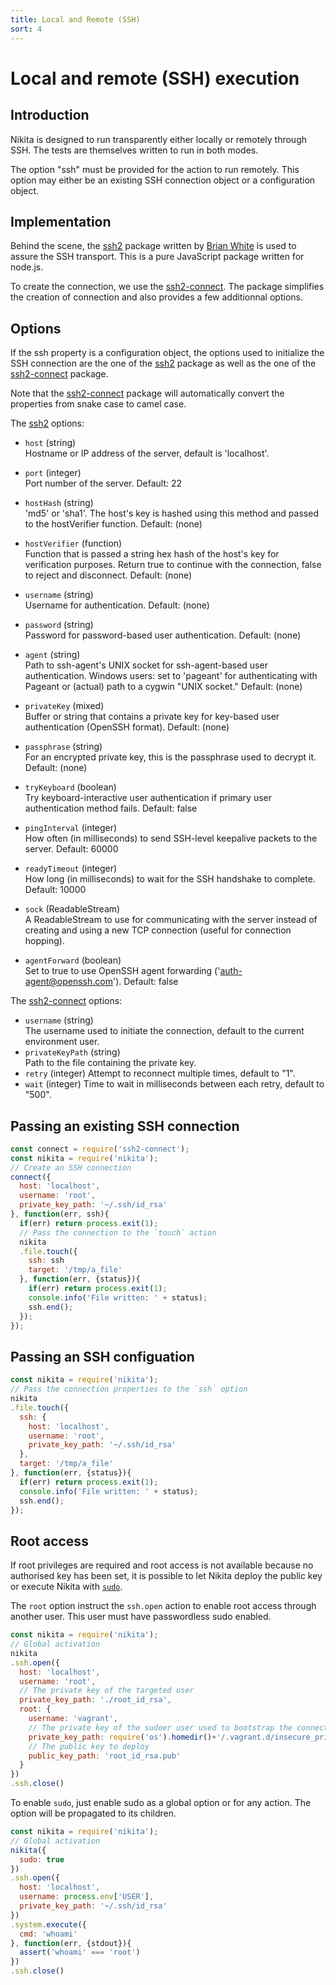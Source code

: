 ```yaml
---
title: Local and Remote (SSH)
sort: 4
---
```


# Local and remote (SSH) execution

## Introduction

Nikita is designed to run transparently either locally or remotely through SSH. The tests are themselves written to run in both modes.

The option "ssh" must be provided for the action to run remotely. This option may either be an existing SSH connection object or a configuration object.

## Implementation

Behind the scene, the [ssh2] package written by [Brian White][brian] is used to assure the SSH transport. This is a pure JavaScript package written for node.js.

To create the connection, we use the [ssh2-connect]. The package simplifies the creation of connection and also provides a few additionnal options.

## Options

If the ssh property is a configuration object, the options used to initialize the SSH connection are the one of the [ssh2] package as well as the one of the [ssh2-connect] package.

Note that the [ssh2-connect] package will automatically convert the properties from snake case to camel case.

The [ssh2] options:

*   `host` (string)   
    Hostname or IP address of the server, default is 'localhost'.

*   `port` (integer)   
    Port number of the server. Default: 22

*   `hostHash` (string)   
    'md5' or 'sha1'. The host's key is hashed using this method and passed to the hostVerifier function. Default: (none)

*   `hostVerifier` (function)   
    Function that is passed a string hex hash of the host's key for verification purposes. Return true to continue with the connection, false to reject and disconnect. Default: (none)

*   `username` (string)   
    Username for authentication. Default: (none)

*   `password` (string)   
    Password for password-based user authentication. Default: (none)

*   `agent` (string)   
    Path to ssh-agent's UNIX socket for ssh-agent-based user authentication. Windows users: set to 'pageant' for authenticating with Pageant or (actual) path to a cygwin "UNIX socket." Default: (none)

*   `privateKey` (mixed)   
    Buffer or string that contains a private key for key-based user authentication (OpenSSH format). Default: (none)

*   `passphrase` (string)   
    For an encrypted private key, this is the passphrase used to decrypt it. Default: (none)

*   `tryKeyboard` (boolean)   
    Try keyboard-interactive user authentication if primary user authentication method fails. Default: false

*   `pingInterval` (integer)   
    How often (in milliseconds) to send SSH-level keepalive packets to the server. Default: 60000

*   `readyTimeout` (integer)   
    How long (in milliseconds) to wait for the SSH handshake to complete. Default: 10000

*   `sock` (ReadableStream)   
    A ReadableStream to use for communicating with the server instead of creating and using a new TCP connection (useful for connection hopping).

*   `agentForward` (boolean)   
    Set to true to use OpenSSH agent forwarding ('auth-agent@openssh.com'). Default: false

The [ssh2-connect] options:

-   `username` (string)   
    The username used to initiate the connection, default to the current
    environment user.
-   `privateKeyPath` (string)   
    Path to the file containing the private key.   
-   `retry` (integer)
    Attempt to reconnect multiple times, default to "1".   
-   `wait` (integer)
    Time to wait in milliseconds between each retry, default to "500".  

## Passing an existing SSH connection

```js
const connect = require('ssh2-connect');
const nikita = require('nikita');
// Create an SSH connection
connect({
  host: 'localhost',
  username: 'root',
  private_key_path: '~/.ssh/id_rsa'
}, function(err, ssh){
  if(err) return process.exit(1);
  // Pass the connection to the `touch` action
  nikita
  .file.touch({
    ssh: ssh
    target: '/tmp/a_file'
  }, function(err, {status}){
    if(err) return process.exit(1);
    console.info('File written: ' + status);
    ssh.end();
  });
});
```

## Passing an SSH configuation

```js
const nikita = require('nikita');
// Pass the connection properties to the `ssh` option
nikita
.file.touch({
  ssh: {
    host: 'localhost',
    username: 'root',
    private_key_path: '~/.ssh/id_rsa'
  },
  target: '/tmp/a_file'
}, function(err, {status}){
  if(err) return process.exit(1);
  console.info('File written: ' + status);
  ssh.end();
});
```

## Root access

If root privileges are required and root access is not available because no authorised key has been set, it is possible to let Nikita deploy the public key or execute Nikita with [`sudo`](/options/sudo/).

The `root` option instruct the `ssh.open` action to enable root access through another user. This user must have passwordless sudo enabled.

```js
const nikita = require('nikita');
// Global activation
nikita
.ssh.open({
  host: 'localhost',
  username: 'root',
  // The private key of the targeted user
  private_key_path: './root_id_rsa',
  root: {
    username: 'vagrant',
    // The private key of the sudoer user used to bootstrap the connection
    private_key_path: require('os').homedir()+'/.vagrant.d/insecure_private_key',
    // The public key to deploy
    public_key_path: 'root_id_rsa.pub'
  }
})
.ssh.close()
```

To enable `sudo`, just enable sudo as a global option or for any action. The option will be propagated to its children.

```js
const nikita = require('nikita');
// Global activation
nikita({
  sudo: true
})
.ssh.open({
  host: 'localhost',
  username: process.env['USER'],
  private_key_path: '~/.ssh/id_rsa'
})
.system.execute({
  cmd: 'whoami'
}, function(err, {stdout}){
  assert('whoami' === 'root')
})
.ssh.close()
```

[ssh2-connect]: https://github.com/wdavidw/ssh2-connect
[ssh2]: https://github.com/mscdex/ssh2
[brian]: https://github.com/mscdex
